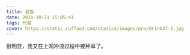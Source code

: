 ```yaml
---
title: 若饭
date: 2020-10-21 15:05:41
tags: 代餐
cover: https://static.ruffood.com/static4/images/pro/drink37-1.jpg
---
```

很明显，我又在上网冲浪过程中被种草了。
